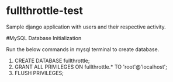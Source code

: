 # fullthrottle-test
Sample django application with users and their respective activity.

#MySQL Database Initialization

Run the below commands in mysql terminal to create database.

1. CREATE DATABASE fullthrottle;
2. GRANT ALL PRIVILEGES ON fullthrottle.* TO 'root'@'localhost';
3. FLUSH PRIVILEGES;
